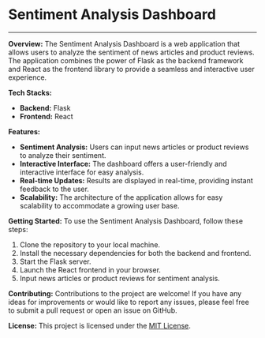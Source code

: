 # Sentiment Analysis Dashboard

---

**Overview:**
The Sentiment Analysis Dashboard is a web application that allows users to analyze the sentiment of news articles and product reviews. The application combines the power of Flask as the backend framework and React as the frontend library to provide a seamless and interactive user experience.

<!-- Tech Stacks -->
**Tech Stacks:**
- **Backend:** Flask
- **Frontend:** React

**Features:**
- **Sentiment Analysis:** Users can input news articles or product reviews to analyze their sentiment.
- **Interactive Interface:** The dashboard offers a user-friendly and interactive interface for easy analysis.
- **Real-time Updates:** Results are displayed in real-time, providing instant feedback to the user.
- **Scalability:** The architecture of the application allows for easy scalability to accommodate a growing user base.

**Getting Started:**
To use the Sentiment Analysis Dashboard, follow these steps:
1. Clone the repository to your local machine.
2. Install the necessary dependencies for both the backend and frontend.
3. Start the Flask server.
4. Launch the React frontend in your browser.
5. Input news articles or product reviews for sentiment analysis.

**Contributing:**
Contributions to the project are welcome! If you have any ideas for improvements or would like to report any issues, please feel free to submit a pull request or open an issue on GitHub.

**License:**
This project is licensed under the [MIT License](link-to-license).

